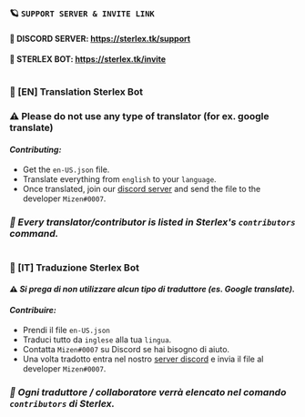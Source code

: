 ### 🪐 `SUPPORT SERVER & INVITE LINK`
#### 🔗 DISCORD SERVER: https://sterlex.tk/support
#### 🤖 STERLEX BOT: https://sterlex.tk/invite
#
### 👋 [EN] Translation Sterlex Bot
### ⚠️ **Please do not use any type of translator (for ex. google translate)**

#### ***Contributing:***
* Get the `en-US.json` file.
* Translate everything from `english` to your `language`.
* Once translated, join our [discord server](https://discord.gg/rrrfabH) and send the file to the developer `Mizen#0007`.

### *📜 Every translator/contributor is listed in Sterlex's `contributors` command.*
#

### 👋 [IT] Traduzione Sterlex Bot
#### ⚠️ ***Si prega di non utilizzare alcun tipo di traduttore (es. Google translate).***

#### ***Contribuire:***
* Prendi il file `en-US.json`
* Traduci tutto da `inglese` alla tua `lingua`.
* Contatta `Mizen#0007` su Discord se hai bisogno di aiuto.
* Una volta tradotto entra nel nostro [server discord](https://discord.gg/rrrfabH) e invia il file al developer `Mizen#0007`.

### *📜 Ogni traduttore / collaboratore verrà elencato nel comando `contributors` di Sterlex.*